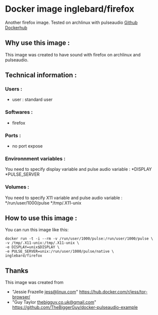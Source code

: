 # Docker image inglebard/firefox
Another firefox image. Tested on archlinux with pulseaudio
[Github](https://github.com/Inglebard/dockerfiles/blob/master/firefox/)
[Dockerhub](https://hub.docker.com/r/inglebard/firefox/)

## Why use this image :

This image was created to have sound with firefox on archlinux and pulseaudio.

## Technical information :

### Users :
* user : standard user

### Softwares :
* firefox

### Ports :
* no port expose

### Environnment variables :
You need to specify display variable and pulse audio variable :
*DISPLAY
*PULSE_SERVER

### Volumes :
You need to specify X11 variable and pulse audio variable :
*/run/user/1000/pulse
*/tmp/.X11-unix


## How to use this image :

You can run this image like this:
```
docker run -t -i --rm -v /run/user/1000/pulse:/run/user/1000/pulse \
-v /tmp/.X11-unix:/tmp/.X11-unix \
-e DISPLAY=unix$DISPLAY \
-e PULSE_SERVER=unix:/run/user/1000/pulse/native \
inglebard/firefox

```

## Thanks
This image was created from 
* "Jessie Frazelle <jess@linux.com>" https://hub.docker.com/r/jess/tor-browser/
* "Guy Taylor <thebigguy.co.uk@gmail.com>" https://github.com/TheBiggerGuy/docker-pulseaudio-example

